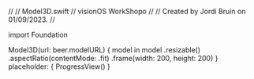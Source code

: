 //
//  Model3D.swift
//  visionOS WorkShopo
//
//  Created by Jordi Bruin on 01/09/2023.
//

import Foundation

Model3D(url: beer.modelURL) { model in
    model
        .resizable()
        .aspectRatio(contentMode: .fit)
        .frame(width: 200, height: 200)
} placeholder: {
    ProgressView()
}
